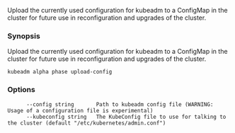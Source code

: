 
Upload the currently used configuration for kubeadm to a ConfigMap in the cluster for future use in reconfiguration and upgrades of the cluster.

### Synopsis


Upload the currently used configuration for kubeadm to a ConfigMap in the cluster for future use in reconfiguration and upgrades of the cluster.

```
kubeadm alpha phase upload-config
```

### Options

```
      --config string       Path to kubeadm config file (WARNING: Usage of a configuration file is experimental)
      --kubeconfig string   The KubeConfig file to use for talking to the cluster (default "/etc/kubernetes/admin.conf")
```

